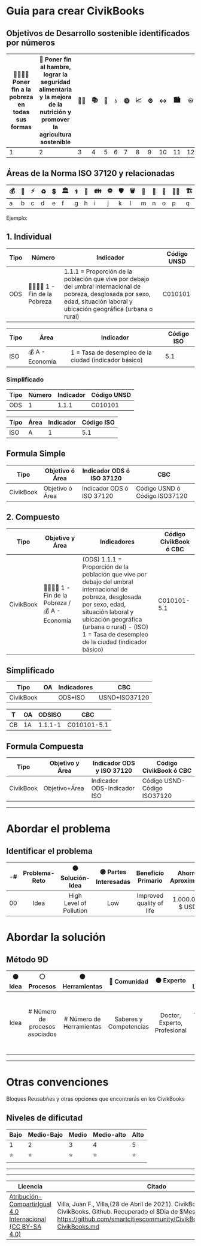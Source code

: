 # Guia para crear CivikBooks

## Objetivos de Desarrollo sostenible identificados por números

|:family_man_woman_girl_boy: Poner fin a la pobreza en todas sus formas|:stew: Poner fin al hambre, lograr la seguridad alimentaria y la mejora de la nutrición y promover la agricultura sostenible|:health_worker:|:books:|:busts_in_silhouette:|:droplet:|:sun_with_face:|:chart_with_upwards_trend:|:gear:|:left_right_arrow:|:cityscape:|:infinity:|:earth_americas:|:fish:|:deciduous_tree:|:dove:|:atom_symbol:|
|------------ | -------------|------------ |------------ | -------------|------------ |------------ | -------------|------------ |------------ | -------------|------------ |------------ | -------------|------------ |------------ | -------------|
|1|2|3|4|5|6|7|8|9|10|11|12|13|14|15|16|17|

## Áreas de la Norma ISO 37120 y relacionadas

|:moneybag:|:open_book:|:zap:|:recycle:|:heavy_dollar_sign:|:classical_building:|:medical_symbol:|:house_with_garden:|:family:	|:soccer:	|:shield:|:wastebasket:|:juggling_person:|:satellite:|:tram:|:farmer:|:building_construction:|:potable_water:|:non-potable_water:|
|------------ | -------------|------------ |------------ | -------------|------------ |------------ | -------------|------------ |------------ | -------------|------------ |------------ | -------------|------------ |------------ | ------------ |------------ | -------------|
|a|b|c|d|e|f|g|h|i|j|k|l|m|n|o|p|q|r|s|

Ejemplo:


## 1. Individual

|Tipo|Número|Indicador|Código UNSD|
|------------ | -------------|------------ |------------ |
|ODS |:family_man_woman_girl_boy: 1 - Fin de la Pobreza|1.1.1 = Proporción de la población que vive por debajo del umbral internacional de pobreza, desglosada por sexo, edad, situación laboral y ubicación geográfica (urbana o rural)|C010101|

|Tipo|Área|Indicador|Código ISO|
|------------ | -------------|------------ |------------ |
|ISO |:moneybag: A - Economía|1 = Tasa de desempleo de la ciudad (indicador básico)|5.1|

### Simplificado
|Tipo|Número|Indicador|Código UNSD|
|------------ | -------------|------------ |------------ |
|ODS|1|1.1.1|C010101|

|Tipo|Área|Indicador|Código ISO|
|------------ | -------------|------------ |------------ |
|ISO|A|1|5.1|

## Formula Simple

|Tipo|Objetivo ó Área|Indicador ODS ó ISO 37120|CBC|
|------------ | -------------|------------ |------------ |
|CivikBook|Objetivo ó Área|Indicador ODS ó ISO 37120|Código USND ó Código ISO37120|

## 2. Compuesto

|Tipo|Objetivo y Área|Indicadores|Código CivikBook ó CBC|
|------------ | -------------|------------ |------------ |
|CivikBook|:family_man_woman_girl_boy: 1 - Fin de la Pobreza / :moneybag: A - Economía| (ODS) 1.1.1 = Proporción de la población que vive por debajo del umbral internacional de pobreza, desglosada por sexo, edad, situación laboral y ubicación geográfica (urbana o rural) - (ISO) 1 = Tasa de desempleo de la ciudad (indicador básico)|C010101-5.1|

## Simplificado

|Tipo|OA|Indicadores|CBC|
|------------ | -------------|------------ |------------ |
|CivikBook||ODS+ISO|USND+ISO37120|

|T|OA|ODSISO|CBC|
|------------ | -------------|------------ |------------ |
|CB|1A|1.1.1-1|C010101-5.1|

## Formula Compuesta

|Tipo|Objetivo y Área|Indicador ODS y ISO 37120|Código CivikBook ó CBC|
|------------ | -------------|------------ |------------ |
|CivikBook|Objetivo+Área|Indicador ODS-Indicador ISO|Código USND-Código ISO37120|

___________________________________________________________________________________________
# Abordar el problema

## Identificar el problema

| -# | Problema-Reto | :orange_circle: Solución-Idea | :purple_circle: Partes Interesadas | Beneficio Primario | Ahorro Aproximado | :green_circle: Área de Impacto |:yellow_circle: Investigaciones | URL |
| :------: | :------: | :-----: | :-----: | :----: | :-----: | :-----: | :-----: | :-----: |
| 00 | Idea | High Level of Pollution | Low | Improved quality of life | 1.000.000 $ USD | Water | School | [Link Permanente](https://github.com/smartcitiescommunity/00/readme.md "URL of Idea") |


# Abordar la solución

## Método 9D
| :orange_circle: Idea | :white_circle:	Procesos | :brown_circle:	Herramientas | :red_circle:	Comunidad | :black_circle: Experto| :green_circle: Laboratorio| :yellow_circle: Academia|:large_blue_circle: Empresa| :purple_circle: Estado & Sociedad|
| :------: | :------: | :-----: | :-----: | :----: | :-----: | :-----: | :-----: | :-----: |
| Idea| # Número de procesos asociados | # Número de Herramientas| Saberes y Competencias | Doctor, Experto, Profesional  |Territorio o lugar de impacto | Universidad, Grupos de Investigación, Centros de Investigación | Empresas, Proveedores, Grupos economicos,Estudios e Investigación del mercado|Organizaciones, Estado, Sociedad Civil,Fundaciones, Corporaciones, Estado y Movimientos sociales o Políticos|

____________________________________________________________________________________________
# Otras convenciones

Bloques Reusabñes y otras opciones que encontrarás en los CivikBooks


## Niveles de dificutad
|Bajo|Medio-Bajo|Medio|Medio-alto|Alto|
|-----|-----|-----|-----|-----|
1|2|3|4|5|
|:star:	|:star:	|:star:	|:star:	|:star:	|



_______________________________________________________________
_______________________________________________________________

|Licencia|Citado|Compatibilidad|Dificultad|
|------------ | -------------|------------ |------------ |
|[Atribución-CompartirIgual 4.0 Internacional (CC BY-SA 4.0)](https://creativecommons.org/licenses/by-sa/4.0/deed.es) |Villa, Juan F., Villa,(28 de Abril de 2021). CivikBook - Guia para CivikBooks. Github. Recuperado el $Dia de $Mes de $Año https://github.com/smartcitiescommunity/CivikBooks/blob/main/Guia-CivikBooks.md|[Civikmind](https://github.com/smartcitiescommunity/Civikmind)|:yellow_circle::yellow_circle::yellow_circle::black_circle::black_circle:|
